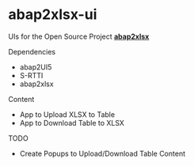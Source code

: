 # abap2xlsx-ui
UIs for the Open Source Project [**abap2xlsx**](https://github.com/abap2xlsx/abap2xlsx)


Dependencies
* abap2UI5
* S-RTTI
* abap2xlsx

Content
* App to Upload XLSX to Table
* App to Download Table to XLSX
  
TODO
* Create Popups to Upload/Download Table Content
